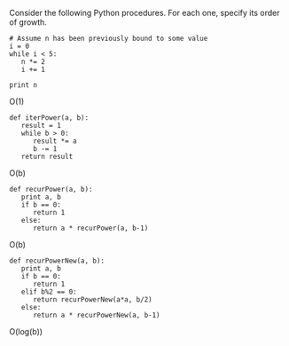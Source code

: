 Consider the following Python procedures. For each one, specify its order of growth. 

```
# Assume n has been previously bound to some value
i = 0
while i < 5:
   n *= 2
   i += 1

print n
```

O(1)

```
def iterPower(a, b):
   result = 1
   while b > 0:
      result *= a
      b -= 1
   return result
```

O(b)

```
def recurPower(a, b):
   print a, b
   if b == 0:
      return 1
   else:
      return a * recurPower(a, b-1)
```

O(b)

```
def recurPowerNew(a, b):
   print a, b
   if b == 0:
      return 1
   elif b%2 == 0:
      return recurPowerNew(a*a, b/2)
   else:
      return a * recurPowerNew(a, b-1)
```

O(log(b))